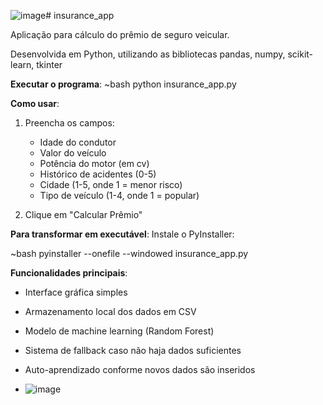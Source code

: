 ![image](https://github.com/user-attachments/assets/76f5d479-21ab-42c1-94d5-ba93d48f141e)# insurance_app

Aplicação para cálculo do prêmio de seguro veicular.

Desenvolvida em Python, utilizando as bibliotecas pandas, numpy, scikit-learn, tkinter

**Executar o programa**:
~bash
python insurance_app.py


**Como usar**:
1. Preencha os campos:
   - Idade do condutor
   - Valor do veículo
   - Potência do motor (em cv)
   - Histórico de acidentes (0-5)
   - Cidade (1-5, onde 1 = menor risco)
   - Tipo de veículo (1-4, onde 1 = popular)

2. Clique em "Calcular Prêmio"


**Para transformar em executável**:
Instale o PyInstaller:

~bash
pyinstaller --onefile --windowed insurance_app.py



**Funcionalidades principais**:
- Interface gráfica simples
- Armazenamento local dos dados em CSV
- Modelo de machine learning (Random Forest)
- Sistema de fallback caso não haja dados suficientes
- Auto-aprendizado conforme novos dados são inseridos

- ![image](https://github.com/user-attachments/assets/fd5c4f15-02ee-4c62-9591-650993d1412e)

